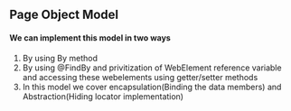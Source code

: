 ## Page Object Model
#### We can implement this model in two ways
1. By using By method
2. By using @FindBy and privitization of WebElement reference variable and accessing these webelements using getter/setter methods
3. In this model we cover encapsulation(Binding the data members) and Abstraction(Hiding locator implementation)
